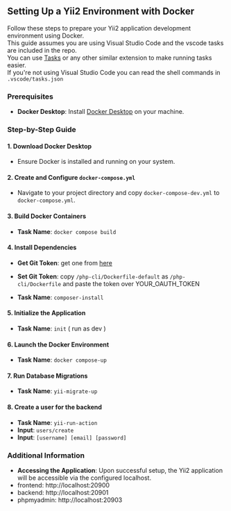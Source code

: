 
## Setting Up a Yii2 Environment with Docker

Follow these steps to prepare your Yii2 application development environment using Docker. <br> 
This guide assumes you are using Visual Studio Code and the vscode tasks are included in the repo.  <br>
You can use [Tasks](https://marketplace.visualstudio.com/items?itemName=actboy168.tasks) or any other similar extension to make running tasks easier. <br>
If you're not using Visual Studio Code you can read the shell commands in `.vscode/tasks.json`

### Prerequisites

-   **Docker Desktop**: Install [Docker Desktop](https://www.docker.com/products/docker-desktop/) on your machine.

### Step-by-Step Guide

#### 1. **Download Docker Desktop**

-   Ensure Docker is installed and running on your system.

#### 2. **Create and Configure `docker-compose.yml`**

-   Navigate to your project directory and copy `docker-compose-dev.yml` to `docker-compose.yml`.

#### 3. **Build Docker Containers**

-   **Task Name**: `docker compose build`
    

#### 4. **Install Dependencies**
-   **Get Git Token**: get one from [here](https://github.com/settings/tokens/new?scopes=&description=)

-   **Set Git Token**: copy `/php-cli/Dockerfile-default` as `/php-cli/Dockerfile` and paste the token over YOUR_OAUTH_TOKEN 

-   **Task Name**: `composer-install`    

#### 5. **Initialize the Application**

-   **Task Name**: `init` ( run as dev )

#### 6. **Launch the Docker Environment**

-   **Task Name**: `docker compose-up`   

#### 7. **Run Database Migrations**

-   **Task Name**: `yii-migrate-up`    

#### 8. **Create a user for the backend**

-   **Task Name**: `yii-run-action`    
-   **Input**: `users/create`
-   **Input**: `[username] [email] [password]`


### Additional Information

-   **Accessing the Application**: Upon successful setup, the Yii2 application will be accessible via the configured localhost.
- frontend: http://localhost:20900
- backend: http://localhost:20901
- phpmyadmin: http://localhost:20903
